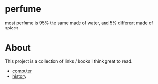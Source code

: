 # perfume
most perfume is 95% the same made of water, and 5% different made of spices

# About
This project is a collection of links / books I think great to read.

- [computer](./computer)
- [history](./history)

